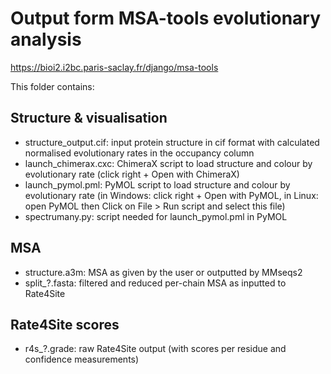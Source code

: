 # Output form MSA-tools evolutionary analysis

https://bioi2.i2bc.paris-saclay.fr/django/msa-tools

This folder contains:

## Structure & visualisation
- structure_output.cif: input protein structure in cif format with calculated normalised evolutionary rates in the occupancy column
- launch_chimerax.cxc: ChimeraX script to load structure and colour by evolutionary rate (click right + Open with ChimeraX)
- launch_pymol.pml: PyMOL script to load structure and colour by evolutionary rate (in Windows: click right + Open with PyMOL, in Linux: open PyMOL then Click on File > Run script and select this file)
- spectrumany.py: script needed for launch_pymol.pml in PyMOL

## MSA
- structure.a3m: MSA as given by the user or outputted by MMseqs2
- split_?.fasta: filtered and reduced per-chain MSA as inputted to Rate4Site

## Rate4Site scores
- r4s_?.grade: raw Rate4Site output (with scores per residue and confidence measurements)
